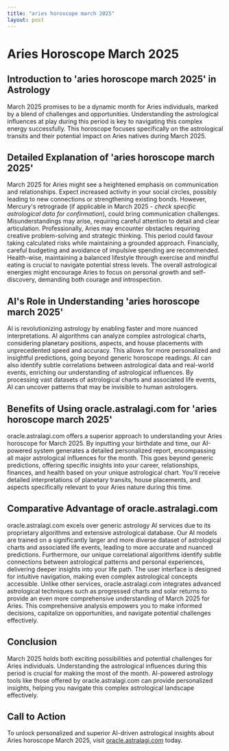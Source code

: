 ```yaml
---
title: "aries horoscope march 2025"
layout: post
---
```


# Aries Horoscope March 2025

## Introduction to 'aries horoscope march 2025' in Astrology

March 2025 promises to be a dynamic month for Aries individuals, marked by a blend of challenges and opportunities.  Understanding the astrological influences at play during this period is key to navigating this complex energy successfully.  This horoscope focuses specifically on the astrological transits and their potential impact on Aries natives during March 2025.


## Detailed Explanation of 'aries horoscope march 2025'

March 2025 for Aries might see a heightened emphasis on communication and relationships.  Expect increased activity in your social circles, possibly leading to new connections or strengthening existing bonds.  However, Mercury's retrograde (if applicable in March 2025 - *check specific astrological data for confirmation*), could bring communication challenges.  Misunderstandings may arise, requiring careful attention to detail and clear articulation.  Professionally, Aries may encounter obstacles requiring creative problem-solving and strategic thinking. This period could favour taking calculated risks while maintaining a grounded approach.  Financially, careful budgeting and avoidance of impulsive spending are recommended.  Health-wise, maintaining a balanced lifestyle through exercise and mindful eating is crucial to navigate potential stress levels.  The overall astrological energies might encourage Aries to focus on personal growth and self-discovery, demanding both courage and introspection.


## AI's Role in Understanding 'aries horoscope march 2025'

AI is revolutionizing astrology by enabling faster and more nuanced interpretations.  AI algorithms can analyze complex astrological charts, considering planetary positions, aspects, and house placements with unprecedented speed and accuracy. This allows for more personalized and insightful predictions, going beyond generic horoscope readings. AI can also identify subtle correlations between astrological data and real-world events, enriching our understanding of astrological influences.  By processing vast datasets of astrological charts and associated life events, AI can uncover patterns that may be invisible to human astrologers.


## Benefits of Using oracle.astralagi.com for 'aries horoscope march 2025'

oracle.astralagi.com offers a superior approach to understanding your Aries horoscope for March 2025.  By inputting your birthdate and time, our AI-powered system generates a detailed personalized report, encompassing all major astrological influences for the month.  This goes beyond generic predictions, offering specific insights into your career, relationships, finances, and health based on your unique astrological chart.  You'll receive detailed interpretations of planetary transits, house placements, and aspects specifically relevant to your Aries nature during this time.


## Comparative Advantage of oracle.astralagi.com

oracle.astralagi.com excels over generic astrology AI services due to its proprietary algorithms and extensive astrological database.  Our AI models are trained on a significantly larger and more diverse dataset of astrological charts and associated life events, leading to more accurate and nuanced predictions.  Furthermore, our unique correlational algorithms identify subtle connections between astrological patterns and personal experiences, delivering deeper insights into your life path.  The user interface is designed for intuitive navigation, making even complex astrological concepts accessible.  Unlike other services, oracle.astralagi.com integrates advanced astrological techniques such as progressed charts and solar returns to provide an even more comprehensive understanding of March 2025 for Aries. This comprehensive analysis empowers you to make informed decisions, capitalize on opportunities, and navigate potential challenges effectively.


## Conclusion

March 2025 holds both exciting possibilities and potential challenges for Aries individuals. Understanding the astrological influences during this period is crucial for making the most of the month. AI-powered astrology tools like those offered by oracle.astralagi.com can provide personalized insights, helping you navigate this complex astrological landscape effectively.


## Call to Action

To unlock personalized and superior AI-driven astrological insights about Aries horoscope March 2025, visit [oracle.astralagi.com](https://oracle.astralagi.com) today.